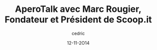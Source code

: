 ---
layout: video
title: "AperoTalk avec Marc Rougier, Fondateur et Président de Scoop.it"
author: cedric
date: 12-11-2O14
youtube_slug: "V7Z1Q7hy1v0"
locale: "fr"
labels:
  - talk
thumbnail: 2014-11-12-aperotalk-marc-rougier.jpg
description: Pour cette master class AperoTalk nous avons reçu Marc Rougier Fondateur et Président de Scoop.it. L'occasion d'échanger sur son parcours d'entrepreneur globe-trotter récidiviste et passionné.
---